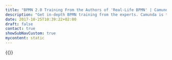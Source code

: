 ```yaml
---
title: "BPMN 2.0 Training From the Authors of 'Real-Life BPMN' | Camunda BPM"
description: "Get in-depth BPMN training from the experts. Camunda is the leader for workflow automation & business process management. Get your 30 day trial today. "
date: 2017-10-25T10:39:22+02:00
draft: false
contact: true
showSubNavCustom: true
mycontent: static
---
```

{{<training-single
name="BPMN 2.0 Training"
namede="Praxiskurs BPMN 2.0"
category="modeling"
targetgroup="Everybody who wants to understand BPMN in detail."
courseoverview="<p>Learn BPMN 2.0 for real! We'll train you how to successfully use BPMN, independent from specific software tools. As a member of the OMG, we are directly involved in the development of the BPMN standard and thus offer you first hand background information. We have used BPMN in numerous projects and are able to demonstrate its strengths and weaknesses based on our experience. Our methodological BPMN training focuses on a better business-IT alignment and is a practical guide for your daily project work.</p>"
agenda="<h3>Training Day 1</h3><ul><li>Simple process models, gateways and assignments</li><li>BPMN fundementals </li><li>Most important events</li><li>Sub processes and artefacts</li></ul><h3>Training Day 2</h3><ul><li>Collaborational Diagrams</li><li>Attached events</li><li>More event types</li><li>Best Practice Patterns</li><li>Activity Markers, Task Types and Transactions</li></ul><h3>Training Day 3</h3><ul><li>Documenting Processes with BPMN</li><li>Business IT Alignment with BPMN</li><li>Real project examples</li><li>Possible focal points:</li><ul><li>Introducing BPMN in your company</li>  <li>BPMN and Business Rules</li>  <li>BPMN for process automation</li> <li>BPMN Best Practices and Guidelines</li> </ul></ul><p>The best BPMN training method is ‘learning by doing’. That’s why we conduct several BPMN modeling exercises. The employed case-studies are not made-up but taken from our extensive experience from our numerous BPMN-projects. The typical problems of process modeling will be addressed and solved together with the participants of the training.</p>"
coursegoals="<p>This class-room training is based on our successful handbook <a href='https://www.amazon.com/Real-Life-BPMN-4th-introduction-DMN-ebook/dp/B07XC6R17R/ref=sr_1_1?keywords=real-life+bpmn&qid=1574256228&s=books&sr=1-1' target=_blank>Real-Life BPMN</a>. Within 3 days, you will be able to:</p><h3>Understand BPMN</h3><p>You will learn the 'secret' paradigms behind BPMN and will undestand every BPMN diagram, no matter how complex it is, correctly.</p><h3>Apply BPMN</h3><p>You will know the complete BPMN symbol palette and know how to use it.</p><h3>Introduce BPMN</h3><p>You will know both the capabilities and limits of BPMN and can decide whether BPMN will be useful for your work and your company. You can create and implement a roadmap for introducing BPMN in your organization.</p>"
prerequisites="None"
duration="3 days "
certificate="Certificate of completion "
pricing="1690€">}}